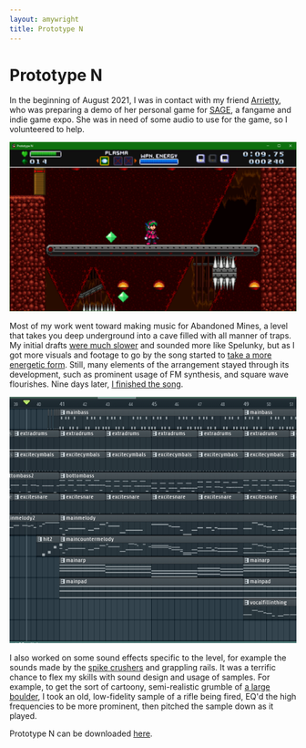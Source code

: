 ```yaml
---
layout: amywright
title: Prototype N
---
```


# Prototype N

In the beginning of August 2021, I was in contact with my friend [Arrietty](https://twitter.com/qqnosh), who was preparing a demo of her personal game for [SAGE](https://sagexpo.org/#/about), a fangame and indie game expo. She was in need of some audio to use for the game, so I volunteered to help.

![A screenshot of Prototype N gameplay, namely in the Abandoned Mines level.](../pnscreenshot.png "Retro-style platforming and shooting action!")

Most of my work went toward making music for Abandoned Mines, a level that takes you deep
underground into a cave filled with all manner of traps. My initial drafts [were much slower](../stage04early.mp3) and sounded more like Spelunky, but as I got more visuals and footage to go by the song started to [take a more energetic form](../stage04mid.mp3). Still, many elements of the arrangement stayed through its development, such as prominent usage of FM synthesis, and square wave flourishes. Nine days later, [I finished the song](../stage04final.ogg).

![A screenshot of FL Studio, showing the arrangement layout of my track for this game.](../pnstagemusic.png "FL Studio is my DAW of choice, though recently I've been looking into using Ableton...")

I also worked on some sound effects specific to the level, for example the sounds made by the [spike crushers](../pn_crushersfx.ogg) and grappling rails. It was a terrific chance to flex my skills with sound design and usage of samples. For example, to get the sort of cartoony, semi-realistic grumble of [a large boulder](../pn_bouldersfx.ogg), I took an old, low-fidelity sample of a rifle being fired, EQ'd the high frequencies to be more prominent, then pitched the sample down as it played.

Prototype N can be downloaded [here](https://arrietty.itch.io/prototype-n).